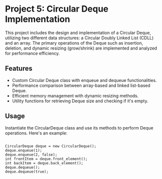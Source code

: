 <!DOCTYPE html>
<html lang="en">
<head>
    <meta charset="UTF-8">
</head>
<body>

<h1>Project 5: Circular Deque Implementation</h1>

<p>This project includes the design and implementation of a Circular Deque, utilizing two different data structures: a Circular Doubly Linked List (CDLL) and an array. The primary operations of the Deque such as insertion, deletion, and dynamic resizing (grow/shrink) are implemented and analyzed for performance efficiency.</p>

<h2>Features</h2>
<ul>
    <li>Custom Circular Deque class with enqueue and dequeue functionalities.</li>
    <li>Performance comparison between array-based and linked list-based Deque.</li>
    <li>Efficient memory management with dynamic resizing methods.</li>
    <li>Utility functions for retrieving Deque size and checking if it's empty.</li>
</ul>

<h2>Usage</h2>
<p>Instantiate the CircularDeque class and use its methods to perform Deque operations. Here's an example:</p>
<pre>
<code>
CircularDeque deque = new CircularDeque();
deque.enqueue(1);
deque.enqueue(2, false);
int frontItem = deque.front_element();
int backItem = deque.back_element();
deque.dequeue();
deque.dequeue(true);
</code>
</pre>


</body>
</html>
